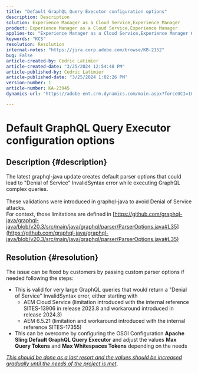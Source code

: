 ```yaml
---
title: "Default GraphQL Query Executor configuration options"
description: Description
solution: Experience Manager as a Cloud Service,Experience Manager
product: Experience Manager as a Cloud Service,Experience Manager
applies-to: "Experience Manager as a Cloud Service,Experience Manager 6.5"
keywords: "KCS"
resolution: Resolution
internal-notes: "https://jira.corp.adobe.com/browse/KB-2152"
bug: False
article-created-by: Cedric Latimier
article-created-date: "3/25/2024 12:54:48 PM"
article-published-by: Cedric Latimier
article-published-date: "3/25/2024 1:02:26 PM"
version-number: 1
article-number: KA-23945
dynamics-url: "https://adobe-ent.crm.dynamics.com/main.aspx?forceUCI=1&pagetype=entityrecord&etn=knowledgearticle&id=5b8772d6-a6ea-ee11-a204-6045bd0063aa"

---
```

# Default GraphQL Query Executor configuration options

## Description {#description}

The latest graphql-java update creates default parser options that could lead to "Denial of Service" InvalidSyntax error while executing GraphQL complex queries. <br><br>These validations were introduced in graphql-java to avoid Denial of Service attacks. 
<br>For context, those limitations are defined in [https://github.com/graphql-java/graphql-java/blob/v20.3/src/main/java/graphql/parser/ParserOptions.java#L35](https://github.com/graphql-java/graphql-java/blob/v20.3/src/main/java/graphql/parser/ParserOptions.java#L35)

## Resolution {#resolution}


The issue can be fixed by customers by passing custom parser options if needed following the steps:

- This is valid for very large GraphQL queries that would return a "Denial of Service" InvalidSyntax error, either starting with
    - AEM Cloud Service (limitation introduced with the internal reference SITES-13906 in release 2023.8 and workaround introduced in release 2024.3)
    - AEM 6.5.21 (limitation and workaround introduced with the internal reference SITES-17355)
- This can be overcome by configuring the OSGI Configuration <b>Apache Sling Default GraphQL Query Executor</b> and adjust the values <b>Max Query Tokens</b> and <b>Max Whitespaces Tokens</b> depending on the needs


*<u>This should be done as a last resort and the values should be increased gradually until the needs of the project is met</u>*.
